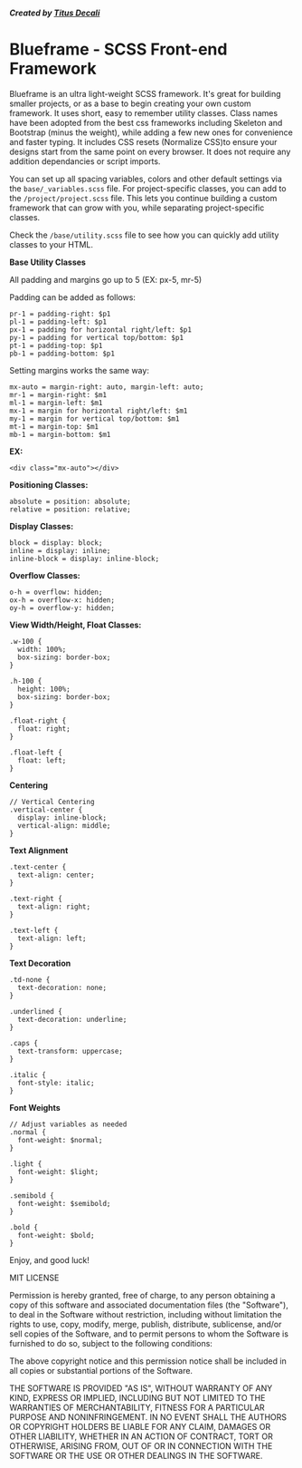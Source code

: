 ##### Created by [Titus Decali](https://www.TitusDecali.com)

# Blueframe - SCSS Front-end Framework

Blueframe is an ultra light-weight SCSS framework. It's great for building smaller projects, or as a base to begin creating your own custom framework. It uses short, easy to remember utility classes. Class names have been adopted from the best css frameworks including Skeleton and Bootstrap (minus the weight), while adding a few new ones for convenience and faster typing. It includes CSS resets (Normalize CSS)to ensure your designs start from the same point on every browser. It does not require any addition dependancies or script imports.

You can set up all spacing variables, colors and other default settings via the `base/_variables.scss` file. For project-specific classes, you can add to the `/project/project.scss` file. This lets you continue building a custom framework that can grow with you, while separating project-specific classes.

Check the `/base/utility.scss` file to see how you can quickly add utility classes to your HTML.

**Base Utility Classes**

All padding and margins go up to 5 (EX: px-5, mr-5)

Padding can be added as follows:

```
pr-1 = padding-right: $p1
pl-1 = padding-left: $p1
px-1 = padding for horizontal right/left: $p1
py-1 = padding for vertical top/bottom: $p1
pt-1 = padding-top: $p1
pb-1 = padding-bottom: $p1
```

Setting margins works the same way:

```
mx-auto = margin-right: auto, margin-left: auto;
mr-1 = margin-right: $m1
ml-1 = margin-left: $m1
mx-1 = margin for horizontal right/left: $m1
my-1 = margin for vertical top/bottom: $m1
mt-1 = margin-top: $m1
mb-1 = margin-bottom: $m1
```

**EX:**

```
<div class="mx-auto"></div>
```

**Positioning Classes:**

```
absolute = position: absolute;
relative = position: relative;
```

**Display Classes:**

```
block = display: block;
inline = display: inline;
inline-block = display: inline-block;
```

**Overflow Classes:**

```
o-h = overflow: hidden;
ox-h = overflow-x: hidden;
oy-h = overflow-y: hidden;
```

**View Width/Height, Float Classes:**

```
.w-100 {
  width: 100%;
  box-sizing: border-box;
}

.h-100 {
  height: 100%;
  box-sizing: border-box;
}

.float-right {
  float: right;
}

.float-left {
  float: left;
}
```

**Centering**

```
// Vertical Centering
.vertical-center {
  display: inline-block;
  vertical-align: middle;
}
```

**Text Alignment**

```
.text-center {
  text-align: center;
}

.text-right {
  text-align: right;
}

.text-left {
  text-align: left;
}
```

**Text Decoration**

```
.td-none {
  text-decoration: none;
}

.underlined {
  text-decoration: underline;
}

.caps {
  text-transform: uppercase;
}

.italic {
  font-style: italic;
}
```

**Font Weights**

```
// Adjust variables as needed
.normal {
  font-weight: $normal;
}

.light {
  font-weight: $light;
}

.semibold {
  font-weight: $semibold;
}

.bold {
  font-weight: $bold;
}
```


Enjoy, and good luck!

MIT LICENSE

Permission is hereby granted, free of charge, to any person obtaining a copy
of this software and associated documentation files (the "Software"), to deal
in the Software without restriction, including without limitation the rights
to use, copy, modify, merge, publish, distribute, sublicense, and/or sell
copies of the Software, and to permit persons to whom the Software is
furnished to do so, subject to the following conditions:

The above copyright notice and this permission notice shall be included in all
copies or substantial portions of the Software.

THE SOFTWARE IS PROVIDED "AS IS", WITHOUT WARRANTY OF ANY KIND, EXPRESS OR
IMPLIED, INCLUDING BUT NOT LIMITED TO THE WARRANTIES OF MERCHANTABILITY,
FITNESS FOR A PARTICULAR PURPOSE AND NONINFRINGEMENT. IN NO EVENT SHALL THE
AUTHORS OR COPYRIGHT HOLDERS BE LIABLE FOR ANY CLAIM, DAMAGES OR OTHER
LIABILITY, WHETHER IN AN ACTION OF CONTRACT, TORT OR OTHERWISE, ARISING FROM,
OUT OF OR IN CONNECTION WITH THE SOFTWARE OR THE USE OR OTHER DEALINGS IN THE
SOFTWARE.
